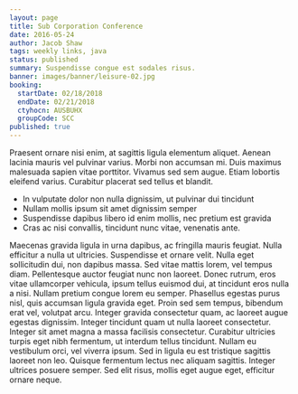 ```yaml
---
layout: page
title: Sub Corporation Conference
date: 2016-05-24
author: Jacob Shaw
tags: weekly links, java
status: published
summary: Suspendisse congue est sodales risus.
banner: images/banner/leisure-02.jpg
booking:
  startDate: 02/18/2018
  endDate: 02/21/2018
  ctyhocn: AUSBUHX
  groupCode: SCC
published: true
---
```

Praesent ornare nisi enim, at sagittis ligula elementum aliquet. Aenean lacinia mauris vel pulvinar varius. Morbi non accumsan mi. Duis maximus malesuada sapien vitae porttitor. Vivamus sed sem augue. Etiam lobortis eleifend varius. Curabitur placerat sed tellus et blandit.

* In vulputate dolor non nulla dignissim, ut pulvinar dui tincidunt
* Nullam mollis ipsum sit amet dignissim semper
* Suspendisse dapibus libero id enim mollis, nec pretium est gravida
* Cras ac nisi convallis, tincidunt nunc vitae, venenatis ante.

Maecenas gravida ligula in urna dapibus, ac fringilla mauris feugiat. Nulla efficitur a nulla ut ultricies. Suspendisse et ornare velit. Nulla eget sollicitudin dui, non dapibus massa. Sed vitae mattis lorem, vel tempus diam. Pellentesque auctor feugiat nunc non laoreet. Donec rutrum, eros vitae ullamcorper vehicula, ipsum tellus euismod dui, at tincidunt eros nulla a nisi. Nullam pretium congue lorem eu semper.
Phasellus egestas purus nisl, quis accumsan ligula gravida eget. Proin sed sem tempus, bibendum erat vel, volutpat arcu. Integer gravida consectetur quam, ac laoreet augue egestas dignissim. Integer tincidunt quam ut nulla laoreet consectetur. Integer sit amet magna a massa facilisis consectetur. Curabitur ultricies turpis eget nibh fermentum, ut interdum tellus tincidunt. Nullam eu vestibulum orci, vel viverra ipsum. Sed in ligula eu est tristique sagittis laoreet non leo. Quisque fermentum lectus nec aliquam sagittis. Integer ultrices posuere semper. Sed elit risus, mollis eget augue eget, efficitur ornare neque.
